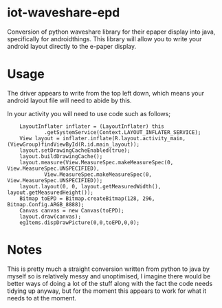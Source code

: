 # iot-waveshare-epd

Conversion of python waveshare library for their epaper display into java, specifically for androidthings. This library will allow you to write your android layout directly to the e-paper display.

# Usage

The driver appears to write from the top left down, which means your android layout file will need to abide by this.

In your activity you will need to use code such as follows;


        LayoutInflater inflater = (LayoutInflater) this
                .getSystemService(Context.LAYOUT_INFLATER_SERVICE);
        View layout = inflater.inflate(R.layout.activity_main,(ViewGroup)findViewById(R.id.main_layout));
        layout.setDrawingCacheEnabled(true);
        layout.buildDrawingCache();
        layout.measure(View.MeasureSpec.makeMeasureSpec(0, View.MeasureSpec.UNSPECIFIED),
                View.MeasureSpec.makeMeasureSpec(0, View.MeasureSpec.UNSPECIFIED));
        layout.layout(0, 0, layout.getMeasuredWidth(), layout.getMeasuredHeight());
        Bitmap toEPD = Bitmap.createBitmap(128, 296, Bitmap.Config.ARGB_8888);
        Canvas canvas = new Canvas(toEPD);
        layout.draw(canvas);
        egItems.dispDrawPicture(0,0,toEPD,0,0);
        
        
        
# Notes

This is pretty much a straight conversion written from python to java by myself so is relatively messy and unoptimised, I imagine there would be better ways of doing a lot of the stuff along with the fact the code needs tidying up anyway, but for the moment this appears to work for what it needs to at the moment.
